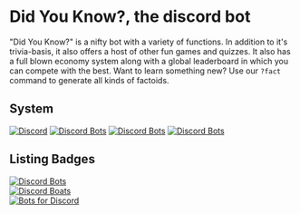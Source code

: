 # Did You Know?, the discord bot  

"Did You Know?" is a nifty bot with a variety of functions. In addition to it's trivia-basis, it also offers a host of other fun games and quizzes. It also has a full blown economy system along with a global leaderboard in which you can compete with the best. Want to learn something new? Use our `?fact` command to generate all kinds of factoids.  

## System  
[![Discord](https://img.shields.io/discord/705481089338310757?label=discord)](https://discord.gg/MhybDUq) [![Discord Bots](https://discordbots.org/api/widget/status/701510083133309039.svg)](https://discordbots.org/bot/701510083133309039)  [![Discord Bots](https://discordbots.org/api/widget/servers/701510083133309039.svg)](https://discordbots.org/bot/701510083133309039)  [![Discord Bots](https://discordbots.org/api/widget/lib/701510083133309039.svg)](https://discordbots.org/bot/701510083133309039)

## Listing Badges  
[![Discord Bots](https://top.gg/api/widget/701510083133309039.svg)](https://top.gg/bot/701510083133309039)  
[![Discord Boats](https://discord.boats/api/widget/701510083133309039)](https://discord.boats/bot/701510083133309039)  
[![Bots for Discord](https://botsfordiscord.com/api/bot/701510083133309039/widget)](https://botsfordiscord.com/bots/701510083133309039)  
